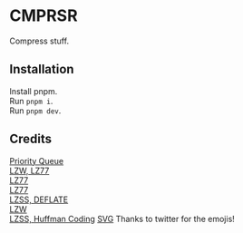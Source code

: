 # CMPRSR

Compress stuff.

## Installation

Install pnpm.  
Run `pnpm i`.  
Run `pnpm dev`.

## Credits

[Priority Queue](https://github.com/RonPenton/ts-priority-queue)  
[LZW, LZ77](http://www.faqs.org/faqs/compression-faq/part2/)  
[LZ77](https://www.ijesit.com/Volume%204/Issue%203/IJESIT201503_06.pdf)  
[LZ77](https://docs.microsoft.com/en-us/openspecs/windows_protocols/ms-wusp/fb98aa28-5cd7-407f-8869-a6cef1ff1ccb)  
[LZSS, DEFLATE](https://www.youtube.com/watch?v=oi2lMBBjQ8s)  
[LZW](https://gist.github.com/revolunet/843889)  
[LZSS, Huffman Coding](https://go-compression.github.io/)
[SVG](https://www.svgrepo.com/)
Thanks to twitter for the emojis!
